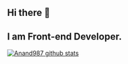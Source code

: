 ## Hi there 👋

## I am Front-end Developer.

[![Anand987 github stats](https://github-readme-stats.vercel.app/api?username=Anand987&show_icons=true&count_private=true)](https://github.com/anuraghazra/github-readme-stats)


<!--
**Anand987/Anand987** is a ✨ _special_ ✨ repository because its `README.md` (this file) appears on your GitHub profile.

Here are some ideas to get you started:

- 🔭 I’m currently working on ...
- 🌱 I’m currently learning ...
- 👯 I’m looking to collaborate on ...
- 🤔 I’m looking for help with ...
- 💬 Ask me about ...
- 📫 How to reach me: ...
- 😄 Pronouns: ...
- ⚡ Fun fact: ...
-->
